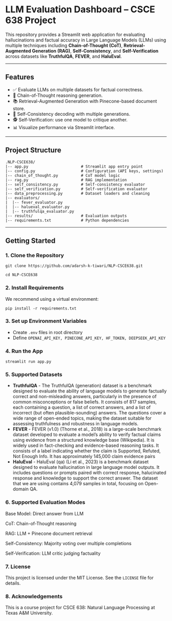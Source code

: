 # LLM Evaluation Dashboard – CSCE 638 Project

This repository provides a Streamlit web application for evaluating hallucinations and factual accuracy in Large Language Models (LLMs) using multiple techniques including **Chain-of-Thought (CoT)**, **Retrieval-Augmented Generation (RAG)**, **Self-Consistency**, and **Self-Verification** across datasets like **TruthfulQA**, **FEVER**, and **HaluEval**.

---

## Features

- ✅ Evaluate LLMs on multiple datasets for factual correctness.
- 🧠 Chain-of-Thought reasoning generation.
- 📚 Retrieval-Augmented Generation with Pinecone-based document store.
- 🔁 Self-Consistency decoding with multiple generations.
- 🕵️ Self-Verification: use one model to critique another.
- 📊 Visualize performance via Streamlit interface.

---

## Project Structure
```
.NLP-CSCE638/
|-- app.py                       # Streamlit app entry point 
|-- config.py                    # Configuration (API keys, settings) 
|-- chain_of_thought.py          # CoT model logic 
|-- rag.py                       # RAG implementation 
|-- self_consistency.py          # Self-consistency evaluator 
|-- self_verification.py         # Self-verification evaluator 
|-- data_preprocessing.py        # Dataset loaders and cleaning 
|-- evaluators/ 
|  |-- fever_evaluator.py 
|  |-- halueval_evaluator.py 
|  |-- truthfulqa_evaluator.py 
|-- results/                     # Evaluation outputs 
|-- requirements.txt             # Python dependencies
```

---

## Getting Started

### 1. Clone the Repository


```git clone https://github.com/adarsh-k-tiwari/NLP-CSCE638.git```

```cd NLP-CSCE638```

### 2. Install Requirements

We recommend using a virtual environment:

```pip install -r requirements.txt```


### 3. Set up Environment Variables

- Create `.env` files in root directory
- Define ```OPENAI_API_KEY, PINECONE_API_KEY, HF_TOKEN, DEEPSEEK_API_KEY```

### 4. Run the App
```streamlit run app.py```


### 5. Supported Datasets
- **TruthfulQA** - The TruthfulQA (generation) dataset is a benchmark designed to evaluate the ability of language models to generate factually correct and non-misleading answers, particularly in the presence of common misconceptions or false beliefs. It consists of 817 samples, each containing a question, a list of correct answers, and a list of incorrect (but often plausible-sounding) answers. The questions cover a wide range of open-ended topics, making the dataset suitable for assessing truthfulness and robustness in language models.
- **FEVER** - FEVER (v1.0) (Thorne et al., 2018) is a large-scale benchmark dataset developed to evaluate a model’s ability to verify factual claims using evidence from a structured knowledge base (Wikipedia). It is widely used in fact-checking and evidence-based reasoning tasks. It consists of a label indicating whether the claim is Supported, Refuted, Not Enough Info. It has approximately 145,000 claim evidence pairs
- **HaluEval** - HaluEval (qa) (Li et al., 2023) is a benchmark dataset designed to evaluate hallucination in large language model outputs. It includes questions or prompts paired with correct response, halucinated response and knowledge to support the correct answer. The dataset that we are using contains 4,079 samples in total, focusing on Open-domain QA.

### 6. Supported Evaluation Modes
Base Model: Direct answer from LLM

CoT: Chain-of-Thought reasoning

RAG: LLM + Pinecone document retrieval

Self-Consistency: Majority voting over multiple completions

Self-Verification: LLM critic judging factuality

### 7. License
This project is licensed under the MIT License. See the `LICENSE` file for details.

### 8. Acknowledgements
This is a course project for CSCE 638: Natural Language Processing at Texas A&M University.
